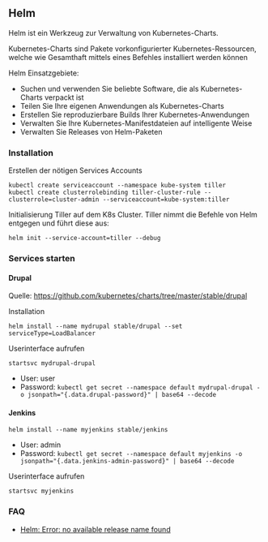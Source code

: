 Helm
----

Helm ist ein Werkzeug zur Verwaltung von Kubernetes-Charts. 


Kubernetes-Charts sind Pakete vorkonfigurierter Kubernetes-Ressourcen, welche wie Gesamthaft mittels eines Befehles installiert werden können

Helm Einsatzgebiete:
* Suchen und verwenden Sie beliebte Software, die als Kubernetes-Charts verpackt ist
* Teilen Sie Ihre eigenen Anwendungen als Kubernetes-Charts
* Erstellen Sie reproduzierbare Builds Ihrer Kubernetes-Anwendungen
* Verwalten Sie Ihre Kubernetes-Manifestdateien auf intelligente Weise
* Verwalten Sie Releases von Helm-Paketen

### Installation 

Erstellen der nötigen Services Accounts

    kubectl create serviceaccount --namespace kube-system tiller
    kubectl create clusterrolebinding tiller-cluster-rule --clusterrole=cluster-admin --serviceaccount=kube-system:tiller
    
Initialisierung Tiller auf dem K8s Cluster. Tiller nimmt die Befehle von Helm entgegen und führt diese aus:

    helm init --service-account=tiller --debug

### Services starten

#### Drupal

Quelle: https://github.com/kubernetes/charts/tree/master/stable/drupal

Installation

	helm install --name mydrupal stable/drupal --set serviceType=LoadBalancer
	
Userinterface aufrufen

	startsvc mydrupal-drupal
	
* User: user
* Password: `kubectl get secret --namespace default mydrupal-drupal -o jsonpath="{.data.drupal-password}" | base64 --decode`

#### Jenkins

	helm install --name myjenkins stable/jenkins
	
* User: admin
* Password: `kubectl get secret --namespace default myjenkins -o jsonpath="{.data.jenkins-admin-password}" | base64 --decode`

Userinterface aufrufen

    startsvc myjenkins

### FAQ

* [Helm: Error: no available release name found](https://stackoverflow.com/questions/43499971/helm-error-no-available-release-name-found)


